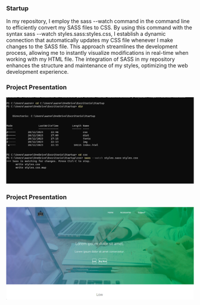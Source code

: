 ### Startup

In my repository, I employ the sass --watch command in the command line to efficiently convert my SASS files to CSS. By using this command with the syntax sass --watch styles.sass:styles.css, I establish a dynamic connection that automatically updates my CSS file whenever I make changes to the SASS file. This approach streamlines the development process, allowing me to instantly visualize modifications in real-time when working with my HTML file. The integration of SASS in my repository enhances the structure and maintenance of my styles, optimizing the web development experience.

### Project Presentation
![](./img/readme.png)
### Project Presentation
![](./img/readme2.png)
